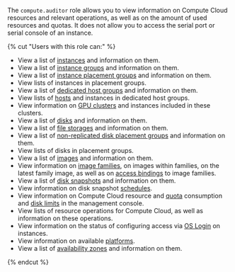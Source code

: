 The `compute.auditor` role allows you to view information on Compute Cloud resources and relevant operations, as well as on the amount of used resources and quotas. It does not allow you to access the serial port or serial console of an instance.

{% cut "Users with this role can:" %}

* View a list of [instances](../../compute/concepts/vm.md) and information on them.
* View a list of [instance groups](../../compute/concepts/instance-groups/index.md) and information on them.
* View a list of [instance placement groups](../../compute/concepts/placement-groups.md) and information on them.
* View lists of instances in placement groups.
* View a list of [dedicated host groups](../../compute/concepts/dedicated-host.md#host-group-size) and information on them.
* View lists of [hosts](../../compute/concepts/dedicated-host.md) and instances in dedicated host groups.
* View information on [GPU clusters](../../compute/concepts/gpus.md#gpu-clusters) and instances included in these clusters.
* View a list of [disks](../../compute/concepts/disk.md) and information on them.
* View a list of [file storages](../../compute/concepts/filesystem.md) and information on them.
* View a list of [non-replicated disk placement groups](../../compute/concepts/disk-placement-group.md) and information on them.
* View lists of disks in placement groups.
* View a list of [images](../../compute/concepts/image.md) and information on them.
* View information on [image families](../../compute/concepts/image.md#family), on images within families, on the latest family image, as well as on [access bindings](../../iam/concepts/access-control/index.md#access-bindings) to image families.
* View a list of [disk snapshots](../../compute/concepts/snapshot.md) and information on them.
* View information on disk snapshot [schedules](../../compute/concepts/snapshot-schedule.md).
* View information on Compute Cloud resource and [quota](../../compute/concepts/limits.md#compute-quotas) consumption and [disk limits](../../compute/concepts/limits.md#compute-limits-disks) in the management console.
* View lists of resource operations for Compute Cloud, as well as information on these operations.
* View information on the status of configuring access via [OS Login](../../organization/concepts/os-login.md) on instances.
* View information on available [platforms](../../compute/concepts/vm-platforms.md).
* View a list of [availability zones](../../overview/concepts/geo-scope.md) and information on them.

{% endcut %}